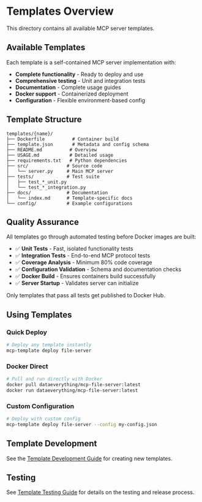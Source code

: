 # Templates Overview

This directory contains all available MCP server templates.

## Available Templates

Each template is a self-contained MCP server implementation with:

- **Complete functionality** - Ready to deploy and use
- **Comprehensive testing** - Unit and integration tests
- **Documentation** - Complete usage guides
- **Docker support** - Containerized deployment
- **Configuration** - Flexible environment-based config

## Template Structure

```
templates/{name}/
├── Dockerfile          # Container build
├── template.json       # Metadata and config schema
├── README.md          # Overview
├── USAGE.md           # Detailed usage
├── requirements.txt   # Python dependencies
├── src/              # Source code
│   └── server.py     # Main MCP server
├── tests/            # Test suite
│   ├── test_*_unit.py
│   └── test_*_integration.py
├── docs/             # Documentation
│   └── index.md      # Template-specific docs
└── config/           # Example configurations
```

## Quality Assurance

All templates go through automated testing before Docker images are built:

- ✅ **Unit Tests** - Fast, isolated functionality tests
- ✅ **Integration Tests** - End-to-end MCP protocol tests
- ✅ **Coverage Analysis** - Minimum 80% code coverage
- ✅ **Configuration Validation** - Schema and documentation checks
- ✅ **Docker Build** - Ensures containers build successfully
- ✅ **Server Startup** - Validates server can initialize

Only templates that pass all tests get published to Docker Hub.

## Using Templates

### Quick Deploy
```bash
# Deploy any template instantly
mcp-template deploy file-server
```

### Docker Direct
```bash
# Pull and run directly with Docker
docker pull dataeverything/mcp-file-server:latest
docker run dataeverything/mcp-file-server:latest
```

### Custom Configuration
```bash
# Deploy with custom config
mcp-template deploy file-server --config my-config.json
```

## Template Development

See the [Template Development Guide](../guides/creating-templates.md) for creating new templates.

## Testing

See [Template Testing Guide](template-testing.md) for details on the testing and release process.
